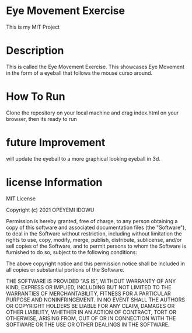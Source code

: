 # Eye Movement Exercise
This is my MIT Project
# Description
This is called the  Eye Movement Exercise. This showcases  Eye Movement in the form of a eyeball that follows the mouse curso around.
# How To Run
Clone the repository on your local machine and drag index.html on your browser, then its ready to run
# future Improvement
will update the eyeball to a more graphical looking eyeball in 3d.
# license Information
MIT License

Copyright (c) 2021 OPEYEMI IDOWU

Permission is hereby granted, free of charge, to any person obtaining a copy
of this software and associated documentation files (the "Software"), to deal
in the Software without restriction, including without limitation the rights
to use, copy, modify, merge, publish, distribute, sublicense, and/or sell
copies of the Software, and to permit persons to whom the Software is
furnished to do so, subject to the following conditions:

The above copyright notice and this permission notice shall be included in all
copies or substantial portions of the Software.

THE SOFTWARE IS PROVIDED "AS IS", WITHOUT WARRANTY OF ANY KIND, EXPRESS OR
IMPLIED, INCLUDING BUT NOT LIMITED TO THE WARRANTIES OF MERCHANTABILITY,
FITNESS FOR A PARTICULAR PURPOSE AND NONINFRINGEMENT. IN NO EVENT SHALL THE
AUTHORS OR COPYRIGHT HOLDERS BE LIABLE FOR ANY CLAIM, DAMAGES OR OTHER
LIABILITY, WHETHER IN AN ACTION OF CONTRACT, TORT OR OTHERWISE, ARISING FROM,
OUT OF OR IN CONNECTION WITH THE SOFTWARE OR THE USE OR OTHER DEALINGS IN THE
SOFTWARE.
